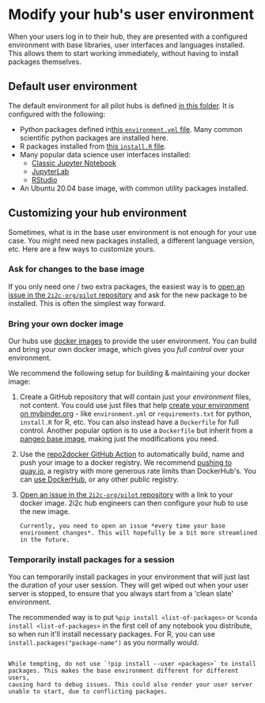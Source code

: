 # Modify your hub's user environment

When your users log in to their hub, they are presented with a
configured environment with base libraries, user interfaces and
languages installed. This allows them to start working immediately,
without having to install packages themselves.

## Default user environment

The default environment for all pilot hubs is defined [in this
folder](https://github.com/2i2c-org/pilot-hubs/tree/master/images/user). 
It is configured with the following:

- Python packages defined in[this `environment.yml`
  file](https://github.com/2i2c-org/pilot-hubs/blob/master/images/user/environment.yml). Many common scientific python packages are installed here.
- R packages installed from [this `install.R`
  file](https://github.com/2i2c-org/pilot-hubs/blob/master/images/user/install.R).
- Many popular data science user interfaces installed:
  - [Classic Jupyter Notebook](https://github.com/jupyter/notebook/)
  - [JupyterLab](https://github.com/jupyterlab/jupyterlab/)
  - [RStudio](https://rstudio.com/)
- An Ubuntu 20.04 base image, with common utility packages installed.

## Customizing your hub environment

Sometimes, what is in the base user environment is not enough for
your use case. You might need new packages installed, a different 
language version, etc. Here are a few ways to customize yours.

### Ask for changes to the base image

If you only need one / two extra packages, the easiest way is to
[open an issue in the `2i2c-org/pilot` repository](https://github.com/2i2c-org/pilot/issues/new?labels=enhancement&template=tech-request.md) 
and ask for the new package to be installed. This is often the simplest
way forward.

### Bring your own docker image

Our hubs use [docker images](https://www.docker.com/) to provide the
user environment. You can build and bring your own docker image,
which gives you *full control* over your environment.

We recommend the following setup for building & maintaining your
docker image:

1. Create a GitHub repository that will contain just your *environment* files,
   not content. You could use just files that help [create your environment on
   mybinder.org](https://repo2docker.readthedocs.io/en/latest/config_files.html) - like `environment.yml` or `requirements.txt` for python,
   `install.R` for R, etc. You can also instead have a `Dockerfile`
   for full control. Another popular option is to use a `Dockerfile` but
   inherit from a [pangeo base image](https://github.com/pangeo-data/pangeo-docker-images),
   making just the modifications you need.
  
2. Use the [repo2docker GitHub Action](https://github.com/jupyterhub/repo2docker-action)
   to automatically build, name and push your image to a docker registry.
   We recommend [pushing to quay.io](https://github.com/jupyterhub/repo2docker-action#push-image-to-quayio),
   a registry with more generous rate limits than DockerHub's. You can
   [use DockerHub](https://github.com/jupyterhub/repo2docker-action#push-repo2docker-image-to-dockerhub),
   or any other public registry.
   

3. [Open an issue in the `2i2c-org/pilot` repository](https://github.com/2i2c-org/pilot/issues/new?labels=enhancement&template=tech-request.md) 
   with a link to your docker image. 2i2c hub engineers can then
   configure your hub to use the new image.
   
   ```{note}
   Currently, you need to open an issue *every time your base environment changes*. This will hopefully be a bit more streamlined
   in the future.
   ```
   
### Temporarily install packages for a session


You can temporarily install packages in your environment that will 
just last the duration of your user session. They will get wiped out
when your user server is stopped, to ensure that you always start from
a 'clean slate' environment.

The recommended way is to put `%pip install <list-of-packages>` or
`%conda install <list-of-packages>` in the first cell of any notebook
you distribute, so when run it'll install necessary packages. For R,
you can use `install.packages("package-name")` as you normally would.

```{warning}

While tempting, do not use `!pip install --user <packages>` to install
packages. This makes the base environment different for different users,
causing hard to debug issues. This could also render your user server
unable to start, due to conflicting packages.
```
